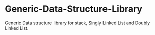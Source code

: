 # Generic-Data-Structure-Library
Generic Data structure library for stack, Singly Linked List and Doubly Linked List.
